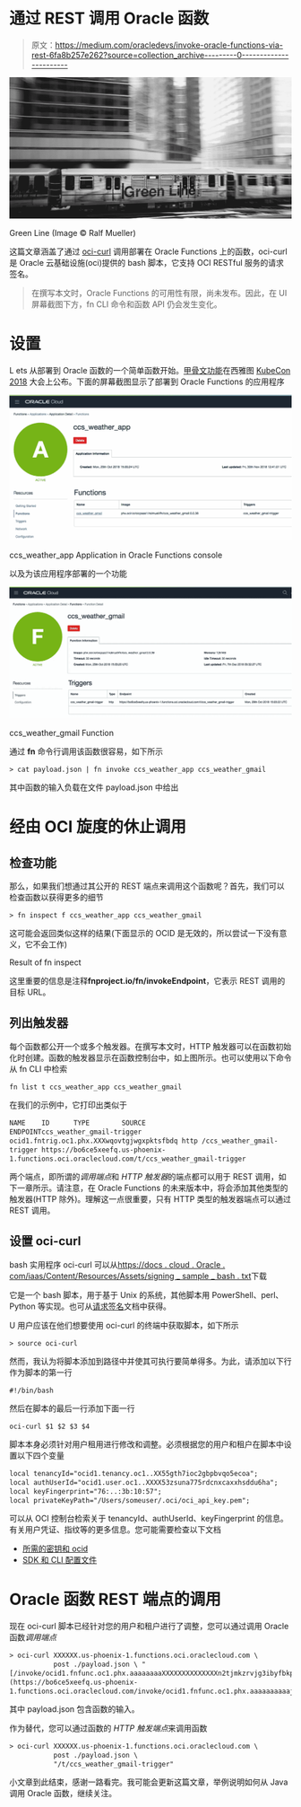 # 通过 REST 调用 Oracle 函数

> 原文：<https://medium.com/oracledevs/invoke-oracle-functions-via-rest-6fa8b257e262?source=collection_archive---------0----------------------->

![](img/5af5acf65c2cad3824158e961265b274.png)

Green Line (Image © Ralf Mueller)

这篇文章涵盖了通过 [oci-curl](https://docs.cloud.oracle.com/iaas/Content/API/Concepts/signingrequests.htm#Bash) 调用部署在 Oracle Functions 上的函数，oci-curl 是 Oracle 云基础设施(oci)提供的 bash 脚本，它支持 OCI RESTful 服务的请求签名。

> 在撰写本文时，Oracle Functions 的可用性有限，尚未发布。因此，在 UI 屏幕截图下方，fn CLI 命令和函数 API 仍会发生变化。

# 设置

L ets 从部署到 Oracle 函数的一个简单函数开始。[甲骨文功能](https://blogs.oracle.com/developers/announcing-oracle-functions-v2)在西雅图 [KubeCon 2018](https://events.linuxfoundation.org/events/kubecon-cloudnativecon-north-america-2018/) 大会上公布。下面的屏幕截图显示了部署到 Oracle Functions 的应用程序

![](img/4539d9a977f0bc9f7dd0dbe70115f540.png)

ccs_weather_app Application in Oracle Functions console

以及为该应用程序部署的一个功能

![](img/452863c4ba9ac5a5fd141fb848c5ebf4.png)

ccs_weather_gmail Function

通过 **fn** 命令行调用该函数很容易，如下所示

```
> cat payload.json | fn invoke ccs_weather_app ccs_weather_gmail
```

其中函数的输入负载在文件 payload.json 中给出

# 经由 OCI 旋度的休止调用

## 检查功能

那么，如果我们想通过其公开的 REST 端点来调用这个函数呢？首先，我们可以检查函数以获得更多的细节

```
> fn inspect f ccs_weather_app ccs_weather_gmail
```

这可能会返回类似这样的结果(下面显示的 OCID 是无效的，所以尝试一下没有意义，它不会工作)

Result of fn inspect

这里重要的信息是注释**fnproject.io/fn/invokeEndpoint**，它表示 REST 调用的目标 URL。

## 列出触发器

每个函数都公开一个或多个触发器。在撰写本文时，HTTP 触发器可以在函数初始化时创建。函数的触发器显示在函数控制台中，如上图所示。也可以使用以下命令从 fn CLI 中检索

```
fn list t ccs_weather_app ccs_weather_gmail
```

在我们的示例中，它打印出类似于

```
NAME    ID      TYPE        SOURCE                       ENDPOINTccs_weather_gmail-trigger ocid1.fntrig.oc1.phx.XXXwqovtgjwgxpktsfbdq http /ccs_weather_gmail-trigger https://bo6ce5xeefq.us-phoenix-1.functions.oci.oraclecloud.com/t/ccs_weather_gmail-trigger
```

两个端点，即所谓的*调用端点*和 *HTTP* *触发器*的端点都可以用于 REST 调用，如下一章所示。请注意，在 Oracle Functions 的未来版本中，将会添加其他类型的触发器(HTTP 除外)。理解这一点很重要，只有 HTTP 类型的触发器端点可以通过 REST 调用。

## 设置 oci-curl

bash 实用程序 oci-curl 可以从[https://docs . cloud . Oracle . com/iaas/Content/Resources/Assets/signing _ sample _ bash . txt](https://docs.cloud.oracle.com/iaas/Content/Resources/Assets/signing_sample_bash.txt)下载

它是一个 bash 脚本，用于基于 Unix 的系统，其他脚本用 PowerShell、perl、Python 等实现。也可从[请求签名](https://docs.cloud.oracle.com/iaas/Content/API/Concepts/signingrequests.htm)文档中获得。

U 用户应该在他们想要使用 oci-curl 的终端中获取脚本，如下所示

```
> source oci-curl
```

然而，我认为将脚本添加到路径中并使其可执行要简单得多。为此，请添加以下行作为脚本的第一行

```
#!/bin/bash
```

然后在脚本的最后一行添加下面一行

```
oci-curl $1 $2 $3 $4
```

脚本本身必须针对用户租用进行修改和调整。必须根据您的用户和租户在脚本中设置以下四个变量

```
local tenancyId="ocid1.tenancy.oc1..XX55gth7ioc2gbpbvqo5ecoa";
local authUserId="ocid1.user.oc1..XXXX53zsuna775rdcnxcaxxhsddu6ha";
local keyFingerprint="76:..:3b:10:57";
local privateKeyPath="/Users/someuser/.oci/oci_api_key.pem";
```

可以从 OCI 控制台检索关于 tenancyId、authUserId、keyFingerprint 的信息。有关用户凭证、指纹等的更多信息。您可能需要检查以下文档

*   [所需的密钥和 ocid](https://docs.cloud.oracle.com/iaas/Content/API/Concepts/apisigningkey.htmhttps://docs.cloud.oracle.com/iaas/Content/API/Concepts/apisigningkey.htm)
*   [SDK 和 CLI 配置文件](https://docs.cloud.oracle.com/iaas/Content/API/Concepts/sdkconfig.htm)

# Oracle 函数 REST 端点的调用

现在 oci-curl 脚本已经针对您的用户和租户进行了调整，您可以通过调用 Oracle 函数*调用端点*

```
> oci-curl XXXXXX.us-phoenix-1.functions.oci.oraclecloud.com \
           post ./payload.json \ "[/invoke/ocid1.fnfunc.oc1.phx.aaaaaaaaXXXXXXXXXXXXXXn2tjmkzrvjg3ibyfbkpnhey7lq](https://bo6ce5xeefq.us-phoenix-1.functions.oci.oraclecloud.com/invoke/ocid1.fnfunc.oc1.phx.aaaaaaaaaajw2n6c2fbjfix3k5xyhrtu7kn2tjmkzrvjg3ibyfbkpnhey7lq)"
```

其中 payload.json 包含函数的输入。

作为替代，您可以通过函数的 *HTTP 触发端点*来调用函数

```
> oci-curl XXXXXX.us-phoenix-1.functions.oci.oraclecloud.com \
           post ./payload.json \
           "/t/ccs_weather_gmail-trigger"
```

小文章到此结束，感谢一路看完。我可能会更新这篇文章，举例说明如何从 Java 调用 Oracle 函数，继续关注。